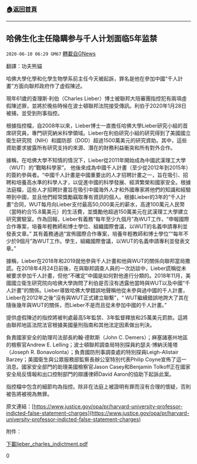 ###  [:house:返回首頁](https://github.com/ourhimalayas/txt)
---

## 哈佛生化主任隐瞒参与千人计划面临5年监禁
`2020-06-10 06:29 GM67` [轉載自GNews](https://gnews.org/zh-hant/228927/)

翻譯：功夫熊貓

哈佛大學化學和化學生物學系前主任今天被起訴，罪名是他在參加中國“千人計畫”方面向聯邦政府作了虛假陳述。

現年61歲的查理斯·利伯（Charles Lieber）博士被聯邦大陪審團指控犯有兩項虛假陳述罪，並將於晚些時候在波士頓聯邦法院接受傳訊。利伯于2020年1月28日被捕，並受到刑事指控。

根據指控檔，自2008年以來，Lieber博士一直擔任哈佛大學Lieber研究小組的首席研究員，專門研究納米科學領域。Lieber在利伯研究小組的研究得到了美國國立衛生研究院（NIH）和國防部（DOD）超過1500萬美元的研究資助。其中，這些資助要求披露所有研究支持的來源、潛在的財務利益衝突和所有對外合作。

據稱，在哈佛大學不知情的情況下，Lieber從2011年開始成為中國武漢理工大學（WUT）的“戰略科學家”。 他後來成為中國千人計畫（至少從2012年到2015年）的簽約參與者。“中國千人計畫是中國重要出的人才招聘計畫之一，旨在吸引、招聘和培養高水準的科學人才，以促進中國的科學發展、經濟繁榮和國家安全。根據法庭檔，這些人才招聘計畫旨在吸引中國海外人才和外國專家將他們的知識和經驗帶到中國，並且他們經常獎勵竊取專有資訊的個人。根據Lieber的3年的“千人計畫”合同，WUT每月向Lieber支付最高50,000美元的薪水，高達100萬元人民幣（當時約合15.8萬美元）的生活費，並獎勵他超過150萬美元在武漢理工大學建立研究實驗室。作為回報，Lieber有義務“每年至少九個月”為WUT工作，“申報國際合作專案，培養年輕教師和博士學位、組織國際會議，以WUT的名義申請專利並發表文章。” 其有義務通過“宣佈國際合作專案，培養年輕教師和博士學位”“每年不少於9個月”為WUT工作。學生，組織國際會議，以WUT的名義申請專利並發表文章。”

據稱，Lieber在2018年和2019就他參與千人計畫和他與WUT的關係向聯邦當局撒謊。在2018年4月24日前後，在與聯邦調查人員的一次訪談中，Lieber謊稱從未被要求參加千人計畫，但他“不確定”中國是如何對他進行分類的。2018年11月，美國國立衛生研究院向哈佛大學詢問了利伯是否沒有透露他當時與WUT以及中國“千人計畫”的關係。Lieber導致哈佛大學錯誤地聲稱他從未參與過中國的千人計畫，Lieber在2012年之後“沒有與WUT正式建立聯繫”，“ WUT繼續錯誤地誇大了其在隨後幾年與WUT的關係，而Lieber不是而且從未參加中國的千人計畫。”

提供虛假陳述的指控將被判處最高5年監禁、3年監督釋放和25萬美元罰款。這將由聯邦地區法院法官根據美國量刑指南和其他法定因素做出判決。

負責國家安全的助理司法部長約翰·德默斯（John C. Demers）；麻塞諸塞州地區的檢察官Andrew E. Lelling；波士頓聯邦調查局特別探員約瑟夫·博納沃隆塔（Joseph R. Bonavolonta）；負責國防刑事調查處的特別探員Leigh-Alistair Barzey；美國衛生與公眾服務部監察長辦公室特別代表Philip Coyne宣佈了這一消息。國家安全部門的助理美國檢察官Jason Casey和Benjamin Tolkoff正在國家安全局反情報和出口控制部門的辯護律師David Aaron的協助下起訴此案。

指控檔中包含的細節均為指控。除非在法庭上被證明有罪而沒有合理的懷疑，否則被告將被視為無罪。

原文連結：[https://www.justice.gov/opa/pr/harvard-university-professor-indicted-false-statement-charges](https://www.justice.gov/opa/pr/harvard-university-professor-indicted-false-statement-charges)

附件：

[下載lieber\_charles\_indictment.pdf](https://www.justice.gov/opa/press-release/file/1283951/download)

0
